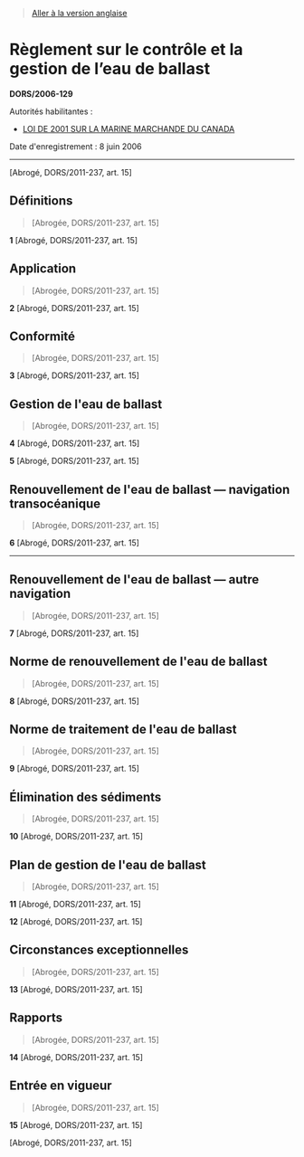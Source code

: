> [Aller à la version anglaise](/en/Regulations/Statutory%20Orders%20and%20Regulations/2006/129.md)

# Règlement sur le contrôle et la gestion de l’eau de ballast

**DORS/2006-129**

Autorités habilitantes : 
- [LOI DE 2001 SUR LA MARINE MARCHANDE DU CANADA](/fr/Lois/Lois%20du%20Canada/2001/ch.%2026.md)

Date d'enregistrement : 8 juin 2006

----------


[Abrogé, DORS/2011-237, art. 15]



## Définitions
> [Abrogée, DORS/2011-237, art. 15]



**1** [Abrogé, DORS/2011-237, art. 15]




## Application
> [Abrogée, DORS/2011-237, art. 15]



**2** [Abrogé, DORS/2011-237, art. 15]




## Conformité
> [Abrogée, DORS/2011-237, art. 15]



**3** [Abrogé, DORS/2011-237, art. 15]




## Gestion de l'eau de ballast
> [Abrogée, DORS/2011-237, art. 15]



**4** [Abrogé, DORS/2011-237, art. 15]



**5** [Abrogé, DORS/2011-237, art. 15]




## Renouvellement de l'eau de ballast — navigation transocéanique
> [Abrogée, DORS/2011-237, art. 15]



**6** [Abrogé, DORS/2011-237, art. 15]




****

## Renouvellement de l'eau de ballast — autre navigation
> [Abrogée, DORS/2011-237, art. 15]



**7** [Abrogé, DORS/2011-237, art. 15]




## Norme de renouvellement de l'eau de ballast
> [Abrogée, DORS/2011-237, art. 15]



**8** [Abrogé, DORS/2011-237, art. 15]




## Norme de traitement de l'eau de ballast
> [Abrogée, DORS/2011-237, art. 15]



**9** [Abrogé, DORS/2011-237, art. 15]




## Élimination des sédiments
> [Abrogée, DORS/2011-237, art. 15]



**10** [Abrogé, DORS/2011-237, art. 15]




## Plan de gestion de l'eau de ballast
> [Abrogée, DORS/2011-237, art. 15]



**11** [Abrogé, DORS/2011-237, art. 15]



**12** [Abrogé, DORS/2011-237, art. 15]




## Circonstances exceptionnelles
> [Abrogée, DORS/2011-237, art. 15]



**13** [Abrogé, DORS/2011-237, art. 15]




## Rapports
> [Abrogée, DORS/2011-237, art. 15]



**14** [Abrogé, DORS/2011-237, art. 15]




## Entrée en vigueur
> [Abrogée, DORS/2011-237, art. 15]



**15** [Abrogé, DORS/2011-237, art. 15]


[Abrogé, DORS/2011-237, art. 15]


